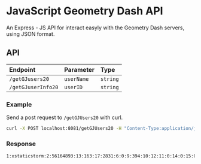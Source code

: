 # JavaScript Geometry Dash API

An Express - JS API for interact easyly with the Geometry Dash servers, using JSON format.

## API

|Endpoint|Parameter|Type|
|:-------|:--------|:---|
|`/getGJusers20`|`userName`|`string`|
|`/getGJuserInfo20`|`userID`|`string`|

### Example

Send a post request to `/getGJUsers20` with curl.

```sh
curl -X POST localhost:8081/getGJUsers20 -H "Content-Type:application/json" -d "{\"userName\": \"xstaticstorm\"}"
```

### Response

```
1:xstaticstorm:2:56164893:13:163:17:2831:6:0:9:394:10:12:11:0:14:0:15:0:16:7843252:3:20232:52:211:8:10:4:1029#999:0:10
```
